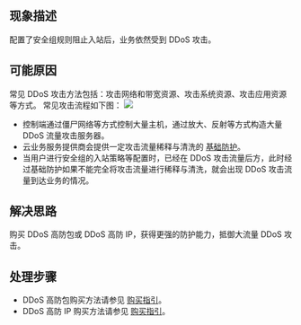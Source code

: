 
## 现象描述
配置了安全组规则阻止入站后，业务依然受到 DDoS 攻击。

## 可能原因
常见 DDoS 攻击方法包括：攻击网络和带宽资源、攻击系统资源、攻击应用资源等方式。
常见攻击流程如下图：
![](https://main.qcloudimg.com/raw/f47438cfa5dfa34da164027d05c84cb1.png)
- 控制端通过僵尸网络等方式控制大量主机，通过放大、反射等方式构造大量 DDoS 流量攻击服务器。
- 云业务服务提供商会提供一定攻击流量稀释与清洗的 [基础防护](https://cloud.tencent.com/document/product/1020)。
- 当用户进行安全组的入站策略等配置时，已经在 DDoS 攻击流量后方，此时经过基础防护如果不能完全将攻击流量进行稀释与清洗，就会出现 DDoS 攻击流量到达业务的情况。

## 解决思路
购买 DDoS 高防包或 DDoS 高防 IP，获得更强的防护能力，抵御大流量 DDoS 攻击。

## 处理步骤
- DDoS 高防包购买方法请参见 [购买指引](https://cloud.tencent.com/document/product/1021/43894)。
- DDoS 高防 IP 购买方法请参见 [购买指引](https://cloud.tencent.com/document/product/1014/44082)。

